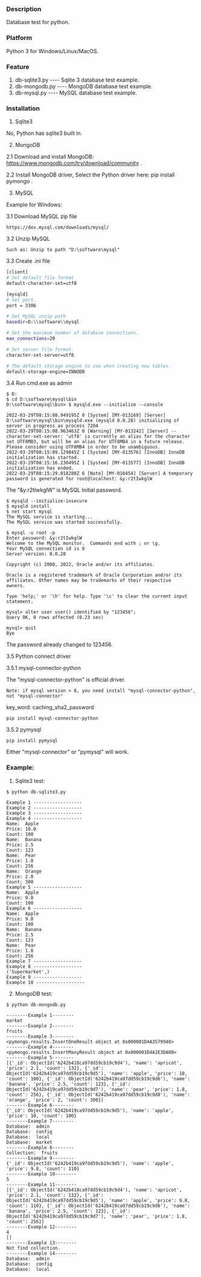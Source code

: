 ### Description

Database test for python.


### Platform

Python 3 for Windows/Linux/MacOS.


### Feature

1. db-sqlite3.py        ---- Sqlite 3 database test example.
2. db-mongodb.py        ---- MongoDB database test example.
3. db-mysql.py          ---- MySQL database test example.


### Installation

1. Sqlite3

No, Python has sqlite3 built in.

2. MongoDB

2.1 Download and install MongoDB: https://www.mongodb.com/try/download/community .

2.2 Install MongoDB driver, Select the Python driver here: pip install pymongo .

3. MySQL

Example for Windows:

3.1 Download MySQL zip file

    https://dev.mysql.com/downloads/mysql/

3.2 Unzip MySQL

    Such as: Unzip to path "D:\software\mysql"

3.3 Create .ini file

```bash
[client]
# Set default file format
default-character-set=utf8

[mysqld]
# Set port.
port = 3306

# Set MySQL unzip path
basedir=D:\\software\\mysql

# Set the maximum number of database connections.
max_connections=20

# Set server file format.
character-set-server=utf8

# The default storage engine to use when creating new tables.
default-storage-engine=INNODB
```

3.4 Run cmd.exe as admin

```console
$ D:
$ cd D:\software\mysql\bin
D:\software\mysql\bin> $ mysqld.exe --initialize --console

2022-03-29T08:15:08.949195Z 0 [System] [MY-013169] [Server] D:\software\mysql\bin\mysqld.exe (mysqld 8.0.28) initializing of server in progress as process 7204
2022-03-29T08:15:08.963463Z 0 [Warning] [MY-013242] [Server] --character-set-server: 'utf8' is currently an alias for the character set UTF8MB3, but will be an alias for UTF8MB4 in a future release. Please consider using UTF8MB4 in order to be unambiguous.
2022-03-29T08:15:09.129045Z 1 [System] [MY-013576] [InnoDB] InnoDB initialization has started.
2022-03-29T08:15:16.230495Z 1 [System] [MY-013577] [InnoDB] InnoDB initialization has ended.
2022-03-29T08:15:29.018288Z 6 [Note] [MY-010454] [Server] A temporary password is generated for root@localhost: &y:r2tIwkglW

```

The "&y:r2tIwkglW" is MySQL Initial password.

```console
$ mysqld --initialize-insecure
$ mysqld install
$ net start mysql
The MySQL service is starting...
The MySQL service was started successfully.
```

```console
$ mysql -u root -p
Enter password: &y:r2tIwkglW
Welcome to the MySQL monitor.  Commands end with ; or \g.
Your MySQL connection id is 8
Server version: 8.0.28

Copyright (c) 2000, 2022, Oracle and/or its affiliates.

Oracle is a registered trademark of Oracle Corporation and/or its
affiliates. Other names may be trademarks of their respective
owners.

Type 'help;' or '\h' for help. Type '\c' to clear the current input statement.

mysql> alter user user() identified by "123456";
Query OK, 0 rows affected (0.23 sec)

mysql> quit
Bye

```

The password already changed to 123456.

3.5 Python connect driver

3.5.1 mysql-connector-python

The "mysql-connector-python" is official driver.

`Note: if mysql version > 8, you need install "mysql-connector-python", not "mysql-connector"`

key_word: caching_sha2_password

```console
pip install mysql-connector-python
```

3.5.2 pymysql

```console
pip install pymysql
```

Either "mysql-connector" or "pymysql" will work.


### Example:

1. Sqlite3 test:

```console
$ python db-sqlite3.py

Example 1 ------------------
Example 2 ------------------
Example 3 ------------------
Example 4 ------------------
Name:  Apple
Price: 10.0
Count: 100
Name:  Banana
Price: 2.5
Count: 123
Name:  Pear
Price: 1.8
Count: 256
Name:  Orange
Price: 2.0
Count: 300
Example 5 ------------------
Name:  Apple
Price: 9.8
Count: 100
Example 6 ------------------
Name:  Apple
Price: 9.8
Count: 100
Name:  Banana
Price: 2.5
Count: 123
Name:  Pear
Price: 1.8
Count: 256
Example 7 ------------------
Example 8 ------------------
('Supermarket',)
Example 9 ------------------
Example 10 ------------------
```

2. MongoDB test:

```console
$ python db-mongodb.py

--------Example 1--------
market
--------Example 2--------
fruits
--------Example 3--------
<pymongo.results.InsertOneResult object at 0x000001D4A3579940>
--------Example 4--------
<pymongo.results.InsertManyResult object at 0x000001D4A2E3DA00>
--------Example 5--------
[{'_id': ObjectId('6242b418ca97dd59cb19c9d4'), 'name': 'apricot', 'price': 2.1, 'count': 132}, {'_id': ObjectId('6242b419ca97dd59cb19c9d5'), 'name': 'apple', 'price': 10, 'count': 100}, {'_id': ObjectId('6242b419ca97dd59cb19c9d6'), 'name': 'banana', 'price': 2.5, 'count': 123}, {'_id': ObjectId('6242b419ca97dd59cb19c9d7'), 'name': 'pear', 'price': 1.8, 'count': 256}, {'_id': ObjectId('6242b419ca97dd59cb19c9d8'), 'name': 'orange', 'price': 2, 'count': 300}]
--------Example 6--------
{'_id': ObjectId('6242b419ca97dd59cb19c9d5'), 'name': 'apple', 'price': 10, 'count': 100}
--------Example 7--------
Database:  admin
Database:  config
Database:  local
Database:  market
--------Example 8--------
Collection:  fruits
--------Example 9--------
{'_id': ObjectId('6242b419ca97dd59cb19c9d5'), 'name': 'apple', 'price': 9.8, 'count': 110}
--------Example 10--------
5
--------Example 11--------
[{'_id': ObjectId('6242b418ca97dd59cb19c9d4'), 'name': 'apricot', 'price': 2.1, 'count': 132}, {'_id': ObjectId('6242b419ca97dd59cb19c9d5'), 'name': 'apple', 'price': 9.8, 'count': 110}, {'_id': ObjectId('6242b419ca97dd59cb19c9d6'), 'name': 'banana', 'price': 2.5, 'count': 123}, {'_id': ObjectId('6242b419ca97dd59cb19c9d7'), 'name': 'pear', 'price': 1.8, 'count': 256}]
--------Example 12--------
4
[]
--------Example 13--------
Not find collection.
--------Example 14--------
Database:  admin
Database:  config
Database:  local
```
